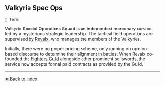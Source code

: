 ## Valkyrie Spec Ops

`📑 Term`

Valkyrie Special Operations Squad is an independent mercenary service, led by a mysterious strategic leadership. The tactical field operations are supervised by [Revalx](/revalx.md), who manages the members of the Valkyries.

Initially, there were no proper pricing scheme, only running on opinion-based discourse to determine their alignment in battles. When Revalx co-founded the [Fighters Guild](/fighters_guild.md) alongside other  prominent sellswords, the service now accepts formal paid contracts as provided by the Guild.


----------
[⬅️ Back to index](/index.md#3660_s)